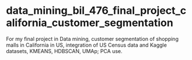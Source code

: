 # data_mining_bil_476_final_project_california_customer_segmentation
For my final project in Data mining, customer segmentation of shopping malls in California in US, integration of US Census data and Kaggle datasets, KMEANS, HDBSCAN, UMAp; PCA use.
